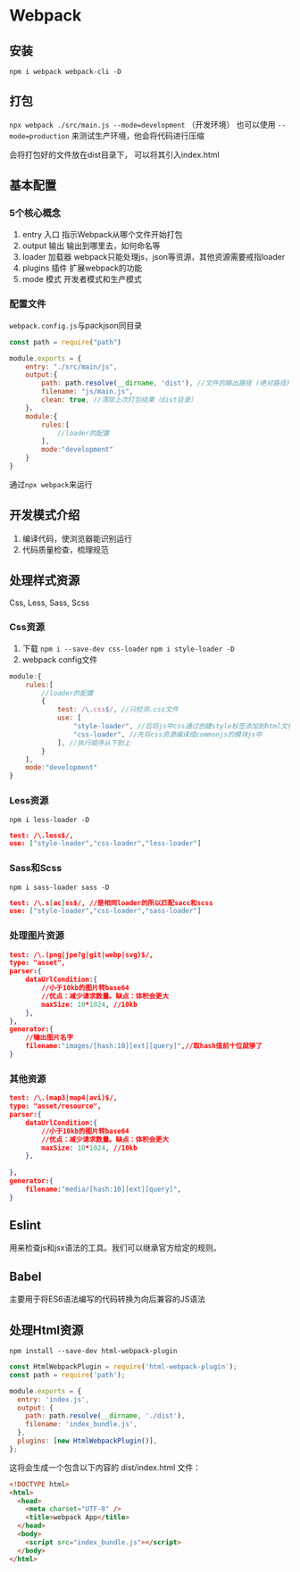 # Webpack
## 安装
`npm i webpack webpack-cli -D`

## 打包
`npx webpack ./src/main.js --mode=development` （开发环境）
也可以使用 `--mode=production` 来测试生产环境，他会将代码进行压缩


会将打包好的文件放在dist目录下， 可以将其引入index.html

## 基本配置
### 5个核心概念
1. entry 入口
指示Webpack从哪个文件开始打包
2. output 输出
输出到哪里去，如何命名等
3. loader 加载器
webpack只能处理js，json等资源，其他资源需要戒指loader
4. plugins 插件
扩展webpack的功能
5. mode 模式
开发者模式和生产模式

### 配置文件
`webpack.config.js`与packjson同目录

```javascript
const path = require("path")

module.exports = {
    entry: "./src/main/js",
    output:{
        path: path.resolve(__dirname, 'dist'), //文件的输出路径 (绝对路径)
        filename: "js/main.js",
        clean: true, //清除上次打包结果（dist目录）
    }，
    module:{
        rules:[
            //loader的配置
        ],
        mode:"development"
    }
}
```

通过`npx webpack`来运行


## 开发模式介绍
1. 编译代码，使浏览器能识别运行
2. 代码质量检查，梳理规范

## 处理样式资源
Css, Less, Sass, Scss

### Css资源
1. 下载
`npm i --save-dev css-loader` 
`npm i style-loader -D`
2. webpack config文件
```javascript
module:{
    rules:[
        //loader的配置
        {
            test: /\.css$/, //只检测.css文件
            use: [
                "style-loader", //后将js中css通过创建style标签添加到html文件中 
                "css-loader", //先将css资源编译成commonjs的模块js中
            ], //执行顺序从下到上 
        }
    ],
    mode:"development"
}
```

### Less资源
`npm i less-loader -D `
```json
test: /\.less$/,
use: ["style-loader","css-loader","less-loader"]
```

### Sass和Scss
`npm i sass-loader sass -D` 
```json
test: /\.s[ac]ss$/, //是相同loader的所以匹配sacc和scss
use: ["style-loader","css-loader","sass-loader"]
```

### 处理图片资源
```json
test: /\.(png|jpe?g|git|webp|svg)$/, 
type: "asset",
parser:{
    dataUrlCondition:{
        //小于10kb的图片转base64
        //优点：减少请求数量。缺点：体积会更大
        maxSize: 10*1024, //10kb
    },
},
generator:{
    //输出图片名字
    filename:"images/[hash:10][ext][query]",//取hash值前十位就够了
}
```

### 其他资源
```json
test: /\.(map3|map4|avi)$/, 
type: "asset/resource",
parser:{
    dataUrlCondition:{
        //小于10kb的图片转base64
        //优点：减少请求数量。缺点：体积会更大
        maxSize: 10*1024, //10kb
    },
    
},
generator:{
    filename:"media/[hash:10][ext][query]",
}
```

## Eslint
用来检查js和jsx语法的工具。我们可以继承官方给定的规则。

## Babel
主要用于将ES6语法编写的代码转换为向后兼容的JS语法
 
## 处理Html资源
`npm install --save-dev html-webpack-plugin
`
```javascript
const HtmlWebpackPlugin = require('html-webpack-plugin');
const path = require('path');

module.exports = {
  entry: 'index.js',
  output: {
    path: path.resolve(__dirname, './dist'),
    filename: 'index_bundle.js',
  },
  plugins: [new HtmlWebpackPlugin()],
};
```
这将会生成一个包含以下内容的 dist/index.html 文件：
```html
<!DOCTYPE html>
<html>
  <head>
    <meta charset="UTF-8" />
    <title>webpack App</title>
  </head>
  <body>
    <script src="index_bundle.js"></script>
  </body>
</html>
```